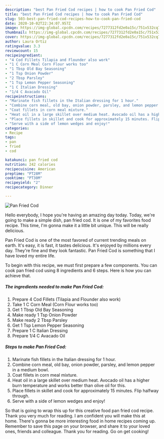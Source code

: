 ```yaml
---
description: "best Pan Fried Cod recipes | how to cook Pan Fried Cod"
title: "best Pan Fried Cod recipes | how to cook Pan Fried Cod"
slug: 503-best-pan-fried-cod-recipes-how-to-cook-pan-fried-cod
date: 2020-10-02T22:34:07.957Z
image: https://img-global.cpcdn.com/recipes/7277312fd2e0a15c/751x532cq70/pan-fried-cod-recipe-main-photo.jpg
thumbnail: https://img-global.cpcdn.com/recipes/7277312fd2e0a15c/751x532cq70/pan-fried-cod-recipe-main-photo.jpg
cover: https://img-global.cpcdn.com/recipes/7277312fd2e0a15c/751x532cq70/pan-fried-cod-recipe-main-photo.jpg
author: Laura Ortiz
ratingvalue: 3.3
reviewcount: 15
recipeingredient:
- "4 Cod Fillets Tilapia and Flounder also work"
- "1 C Corn Meal Corn Flour works too"
- "1 Tbsp Old Bay Seasoning"
- "1 Tsp Onion Powder"
- "2 Tbsp Parsley"
- "1 Tsp Lemon Pepper Seasoning"
- "1 C Italian Dressing"
- "1/4 C Avacado Oil"
recipeinstructions:
- "Marinate fish fillets in the Italian dressing for 1 hour."
- "Combine corn meal, old bay, onion powder, parsley, and lemon pepper in a medium bowl."
- "Coat fillets in corn meal mixture."
- "Heat oil in a large skillet over medium heat. Avocado oil has a higher burn temperature and works better than olive oil for this."
- "Place fillets in skillet and cook for approximately 15 minutes. Flip halfway through."
- "Serve with a side of lemon wedges and enjoy!"
categories:
- Recipe
tags:
- pan
- fried
- cod

katakunci: pan fried cod 
nutrition: 242 calories
recipecuisine: American
preptime: "PT28M"
cooktime: "PT30M"
recipeyield: "2"
recipecategory: Dinner

---
```



![Pan Fried Cod](https://img-global.cpcdn.com/recipes/7277312fd2e0a15c/751x532cq70/pan-fried-cod-recipe-main-photo.jpg)

Hello everybody, I hope you're having an amazing day today. Today, we're going to make a simple dish, pan fried cod. It is one of my favorites food recipe. This time, I'm gonna make it a little bit unique. This will be really delicious.

Pan Fried Cod is one of the most favored of current trending meals on earth. It's easy, it is fast, it tastes delicious. It's enjoyed by millions every day. They're fine and they look fantastic. Pan Fried Cod is something that I have loved my entire life.




To begin with this recipe, we must first prepare a few components. You can cook pan fried cod using 8 ingredients and 6 steps. Here is how you can achieve that.

<!--inarticleads1-->

##### The ingredients needed to make Pan Fried Cod:

1. Prepare 4 Cod Fillets (Tilapia and Flounder also work)
1. Take 1 C Corn Meal (Corn Flour works too)
1. Get 1 Tbsp Old Bay Seasoning
1. Make ready 1 Tsp Onion Powder
1. Make ready 2 Tbsp Parsley
1. Get 1 Tsp Lemon Pepper Seasoning
1. Prepare 1 C Italian Dressing
1. Prepare 1/4 C Avacado Oil




<!--inarticleads2-->

##### Steps to make Pan Fried Cod:

1. Marinate fish fillets in the Italian dressing for 1 hour.
1. Combine corn meal, old bay, onion powder, parsley, and lemon pepper in a medium bowl.
1. Coat fillets in corn meal mixture.
1. Heat oil in a large skillet over medium heat. Avocado oil has a higher burn temperature and works better than olive oil for this.
1. Place fillets in skillet and cook for approximately 15 minutes. Flip halfway through.
1. Serve with a side of lemon wedges and enjoy!




So that is going to wrap this up for this creative food pan fried cod recipe. Thank you very much for reading. I am confident you will make this at home. There's gonna be more interesting food in home recipes coming up. Remember to save this page on your browser, and share it to your loved ones, friends and colleague. Thank you for reading. Go on get cooking!
